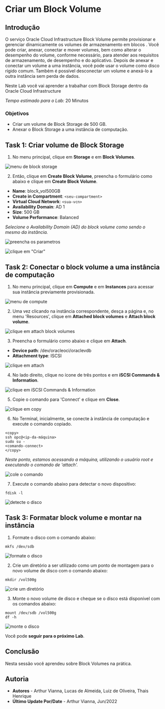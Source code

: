 # Criar um Block Volume

## Introdução

O serviço Oracle Cloud Infrastructure Block Volume permite provisionar e gerenciar dinamicamente os volumes de armazenamento em blocos . Você pode criar, anexar, conectar e mover volumes, bem como alterar o desempenho do volume, conforme necessário, para atender aos requisitos de armazenamento, de desempenho e do aplicativo. Depois de anexar e conectar um volume a uma instância, você pode usar o volume como disco rígido comum. Também é possível desconectar um volume e anexá-lo a outra instância sem perda de dados.

Neste Lab você vai aprender a trabalhar com Block Storage dentro da Oracle Cloud Infrastructure

*Tempo estimado para o Lab:* 20 Minutos

### Objetivos

* Criar um volume de Block Storage de 500 GB.
* Anexar o Block Storage a uma instância de computação.

## Task 1: Criar volume de Block Storage

1.	No menu principal, clique em **Storage** e em **Block Volumes**.

![menu de block storage](./images/block-volume-menu-1.png)

2. Então, clique em **Create Block Volume**, preencha o formulário como abaixo e clique em **Create Block Volume**.

- **Name**: block_vol500GB
- **Create in Compartment**: `<seu-compartment>`
- **Virtual Cloud Network**: `<sua-vcn>`
- **Availability Domain**: AD 1
- **Size**: 500 GB
- **Volume Performance**: Balanced

*Selecione o Availability Domain (AD) do block volume como sendo o mesmo da instância.*

![preencha os parametros](./images/block-volume-config-2.png)

![clique em "Criar"](./images/block-volume-create-3.png)

## Task 2: Conectar o block volume a uma instância de computação

1.	No menu principal, clique em **Compute** e em **Instances** para acessar sua instância previamente provisionada.

![menu de compute](./images/block-volume-compute-4.png)

2. Uma vez clicando na instância correspondente, desça a página e, no menu 'Resources', clique em **Attached block volumes** e **Attach block volume**.

![clique em attach block volumes](./images/block-volume-attach-5.png)

3. Preencha o formulário como abaixo e clique em **Attach**.

- **Device path**: /dev/oracleoci/oraclevdb
- **Attachment type**: ISCSI

![clique em attach](./images/block-volume-attach-config-6.png)

4. No lado direito, clique no ícone de três pontos e em **iSCSI Commands & Information**.

![clique em iSCSI Commands & Information](./images/block-volume-iscsi-7.png)

5. Copie o comando para 'Connect' e clique em **Close**.

![clique em copy](./images/block-volume-iscsi-copy-8.png)

6. No Terminal, inicialmente, se conecte à instância de computação e execute o comando copiado.

``` shell
<copy>
ssh opc@<ip-da-máquina>
sudo su -
<comando-connect>
</copy>
```

*Neste ponto, estamos acessando a máquina, utilizando o usuário root e executando o comando de 'attach'.*

![cole o comando](./images/block-volume-iscsi-paste-9.png)

7. Execute o comando abaixo para detectar o novo dispositivo:

``` shell
fdisk -l
```

![detecte o disco](./images/block-volume-detect-10.png)

## Task 3: Formatar block volume e montar na instância

1. Formate o disco com o comando abaixo:

``` shell
mkfs /dev/sdb
```

![formate o disco](./images/block-volume-format-11.png)

2. Crie um diretório a ser utilizado como um ponto de montagem para o novo volume de disco com o comando abaixo:

``` shell
mkdir /vol500g
```

![crie um diretório](./images/block-volume-folder-12.png)

3. Monte o novo volume de disco e cheque se o disco está disponível com os comandos abaixo:

``` shell
mount /dev/sdb /vol500g
df -h
```

![monte o disco](./images/block-volume-mount-13.png)

Você pode **seguir para o próximo Lab**.

## Conclusão

Nesta sessão você aprendeu sobre Block Volumes na prática.

## Autoria

- **Autores** - Arthur Vianna, Lucas de Almeida, Luiz de Oliveira, Thais Henrique
- **Último Update Por/Date** - Arthur Vianna, Jun/2022